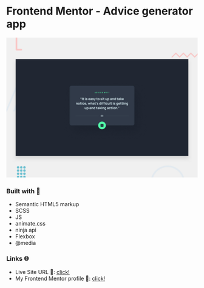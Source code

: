# Frontend Mentor - Advice generator app

![Design preview for the Advice generator app coding challenge](./design/desktop-preview.jpg)

### Built with 🧱
- Semantic HTML5 markup
- SCSS
- JS
- animate.css
- ninja api
- Flexbox
- @media

### Links 🌐

- Live Site URL 🔴: [click!](https://kacperkwinta.github.io/Advice-generator-app/)
- My Frontend Mentor profile 👦: [click!](https://www.frontendmentor.io/profile/kacperkwinta)
